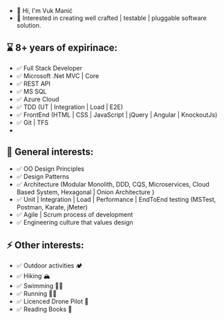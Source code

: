 <!---
VukTheBeast/VukTheBeast is a ✨ special ✨ repository because its `README.md` (this file) appears on your GitHub profile.
You can click the Preview link to take a look at your changes.
--->
- 👋 Hi, I'm Vuk Manić 
- 👀 Interested in creating well crafted | testable | pluggable software solution.
 
 ⌛ 8+ years of expirinace:
 -------------------------------
- ✅ Full Stack Developer
- ✅ Microsoft .Net MVC | Core
- ✅ REST API
- ✅ MS SQL
- ✅ Azure Cloud
- ✅ TDD (UT | Integration | Load | E2E)
- ✅ FrontEnd (HTML | CSS | JavaScript | jQuery | Angular | KnockoutJs)
- ✅ Git | TFS
- 
👀 General interests:
-------------------------------
- ✅ OO Design Principles
- ✅ Design Patterns
- ✅ Architecture (Modular Monolith, DDD, CQS, Microservices, Cloud Based System, Hexagonal | Onion Architecture )
- ✅ Unit | Integration | Load | Performance | EndToEnd testing (MSTest, Postman, Karate, jMeter)
- ✅ Agile | Scrum process of development
- ✅ Engineering culture that values design
 
⚡ Other interests:
------------------------------
- ✅ Outdoor activities 🏕
- ✅ Hiking 🏔
- ✅ Swimming 🏊‍♂️ 
- ✅ Running 🏃‍♂️ 
- ✅ Licenced Drone Pilot 🚁
- ✅ Reading Books 📖
